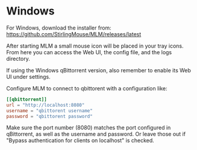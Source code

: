 # Windows

For Windows, download the installer from:
<https://github.com/StirlingMouse/MLM/releases/latest>

After starting MLM a small mouse icon will be placed in your tray icons. From here you can access the Web UI, the config file, and the logs directory.

If using the Windows qBittorrent version, also remember to enable its Web UI under settings.

Configure MLM to connect to qbittorent with a configuration like:

```toml
[[qbittorrent]]
url = "http://localhost:8080"
username = "qbittorent username"
password = "qbittorent password"
```

Make sure the port number (8080) matches the port configured in qBittorrent, as well as the username and password. Or leave those out if "Bypass authentication for clients on localhost" is checked.
